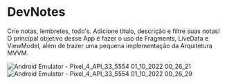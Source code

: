 # DevNotes
Crie notas, lembretes, todo's. Adicione título, descrição e filtre suas notas!
O principal objetivo desse App é fazer o uso de Fragments, LiveData e ViewModel, 
além de trazer uma pequena implementação da Arquitetura MVVM.

![Android Emulator - Pixel_4_API_33_5554 01_10_2022 00_26_21](https://user-images.githubusercontent.com/101603957/193385694-e42f1ab2-c6a4-4093-abc9-fdca8b757854.png)
![Android Emulator - Pixel_4_API_33_5554 01_10_2022 00_26_29](https://user-images.githubusercontent.com/101603957/193385703-f8ca512c-c1a2-4413-9af7-ae95e2909e8b.png)

